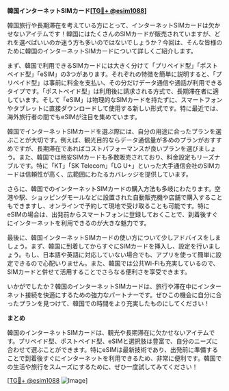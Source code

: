 **韓国インターネットSIMカード[[TG💪+ @esim1088](https://t.me/s/esim1088)]**

韓国旅行や長期滞在を考えている方にとって、インターネットSIMカードは欠かせないアイテムです！韓国にはたくさんのSIMカードが販売されていますが、どれを選べばいいのか迷う方も多いのではないでしょうか？今回は、そんな皆様のために韓国のインターネットSIMカードについて詳しくご紹介します。

まず、韓国で利用できるSIMカードには大きく分けて「プリペイド型」「ポストペイド型」「eSIM」の3つがあります。それぞれの特徴を簡単に説明すると、「プリペイド型」は事前に料金を支払い、その分だけデータ通信や通話が利用できるタイプです。「ポストペイド型」は利用後に請求される方式で、長期滞在者に適しています。そして「eSIM」は物理的なSIMカードを持たずに、スマートフォンやタブレットに直接ダウンロードして使用する新しい形式です。特に最近では、海外旅行者の間でもeSIMが注目を集めています。

韓国でインターネットSIMカードを選ぶ際には、自分の用途に合ったプランを選ぶことが大切です。例えば、観光目的ならデータ通信量が多めのプランがおすすめですが、長期滞在であればコストパフォーマンスが良いプランを選びましょう。また、韓国では格安SIMカードも多数販売されており、料金設定もリーズナブルです。特に「KT」「SK Telecom」「LG U+」といった大手通信会社のSIMカードは信頼性が高く、広範囲にわたるカバレッジを提供しています。

さらに、韓国でのインターネットSIMカードの購入方法も多岐にわたります。空港や駅、ショッピングモールなどに設置された自動販売機や店舗で購入することもできますし、オンラインで予約して現地で受け取ることも可能です。特にeSIMの場合は、出発前からスマートフォンに登録しておくことで、到着後すぐにインターネットを利用できるのが大きな魅力です。

最後に、韓国インターネットSIMカードの使い方について少しアドバイスをしましょう。まず、韓国に到着してからすぐにSIMカードを挿入し、設定を行いましょう。もし、日本語や英語に対応していない場合でも、アプリを使って簡単に設定できるので心配いりません。また、韓国では公共Wi-Fiも充実しているので、SIMカードと併せて活用することでさらなる便利さを享受できます。

いかがでしたか？韓国のインターネットSIMカードは、旅行や滞在中にインターネット接続を快適にするための強力なパートナーです。ぜひこの機会に自分に合ったプランを見つけて、韓国での時間をより充実したものにしてください！

**まとめ**

韓国のインターネットSIMカードは、観光や長期滞在に欠かせないアイテムです。プリペイド型、ポストペイド型、eSIMと選択肢は豊富で、自分のニーズに合わせて選ぶことができます。特にeSIMは最新技術であり、出発前に準備することで到着後すぐにインターネットを利用できるため、非常に便利です。韓国での生活や旅行をスムーズにするために、ぜひ一度試してみてください！

[[TG💪+ @esim1088](https://t.me/s/esim1088) ![Image](https://i.postimg.cc/Y0z9fWf4/image.png)]